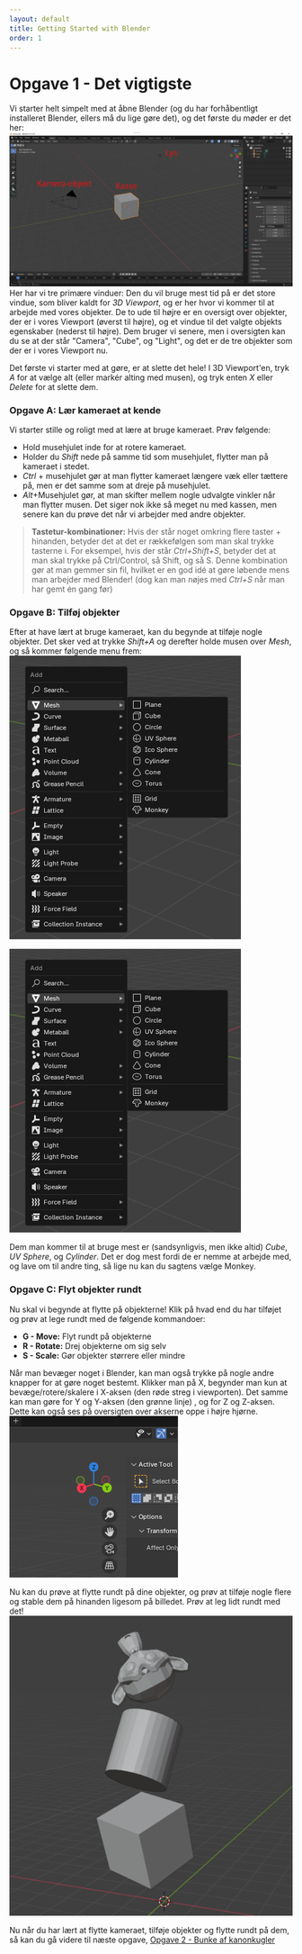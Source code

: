 ```yaml
---
layout: default
title: Getting Started with Blender
order: 1
---
```

# Opgave 1 - Det vigtigste
Vi starter helt simpelt med at åbne Blender (og du har forhåbentligt installeret Blender, ellers må du lige gøre det), og det første du møder er det her: 
![Det første man ser](../z_assets/Starting_menu.png)
Her har vi tre primære vinduer: Den du vil bruge mest tid på er det store vindue, som bliver kaldt for *3D Viewport*, og er her hvor vi kommer til at arbejde med vores objekter. De to ude til højre er en oversigt over objekter, der er i vores Viewport (øverst til højre), og et vindue til det valgte objekts egenskaber (nederst til højre). Dem bruger vi senere, men i oversigten kan du se at der står "Camera", "Cube", og "Light", og det er de tre objekter som der er i vores Viewport nu.

Det første vi starter med at gøre, er at slette det hele! I 3D Viewport'en, tryk *A* for at vælge alt (eller markér alting med musen), og tryk enten *X* eller *Delete* for at slette dem. 
### Opgave A: Lær kameraet at kende
Vi starter stille og roligt med at lære at bruge kameraet. Prøv følgende:
* Hold musehjulet inde for at rotere kameraet.
* Holder du *Shift* nede på samme tid som musehjulet, flytter man på kameraet i stedet.
* *Ctrl* + musehjulet gør at man flytter kameraet længere væk eller tættere på, men er det samme som at dreje på musehjulet.
* *Alt*+Musehjulet gør, at man skifter mellem nogle udvalgte vinkler når man flytter musen. Det siger nok ikke så meget nu med kassen, men senere kan du prøve det når vi arbejder med andre objekter.


>**Tastetur-kombinationer:**
> Hvis der står noget omkring flere taster + hinanden, betyder det at det er rækkefølgen som man skal trykke tasterne i. For eksempel, hvis der står *Ctrl+Shift+S*, betyder det at man skal trykke på Ctrl/Control, så Shift, og så S.
> Denne kombination gør at man gemmer sin fil, hvilket er en god idé at gøre løbende mens man arbejder med Blender! (dog kan man nøjes med *Ctrl+S* når man har gemt én gang før)

### Opgave B: Tilføj objekter
Efter at have lært at bruge kameraet, kan du begynde at tilføje nogle objekter. Det sker ved at trykke *Shift+A* og derefter holde musen over *Mesh*, og så kommer følgende menu frem:
![Tilføjelse af objekter](/z_assets/add-objects.png)

![Tilføjelse af objekter](../z_assets/add-objects.png)

Dem man kommer til at bruge mest er (sandsynligvis, men ikke altid) *Cube*, *UV Sphere*, og *Cylinder*. Det er dog mest fordi de er nemme at arbejde med, og lave om til andre ting, så lige nu kan du sagtens vælge Monkey.
### Opgave C: Flyt objekter rundt
Nu skal vi begynde at flytte på objekterne! Klik på hvad end du har tilføjet og prøv at lege rundt med de følgende kommandoer:
* **G - Move:** Flyt rundt på objekterne
* **R - Rotate:** Drej objekterne om sig selv
* **S - Scale:** Gør objekter størrere eller mindre

Når man bevæger noget i Blender, kan man også trykke på nogle andre knapper for at gøre noget bestemt. Klikker man på X, begynder man kun at bevæge/rotere/skalere i X-aksen (den røde streg i viewporten). Det samme kan man gøre for Y og Y-aksen (den grønne linje) , og for Z og Z-aksen. Dette kan også ses på oversigten over akserne oppe i højre hjørne.
![Widget](../z_assets/view-widget.png)


Nu kan du prøve at flytte rundt på dine objekter, og prøv at tilføje nogle flere og stable dem på hinanden ligesom på billedet. Prøv at leg lidt rundt med det!
![Rodebunke](../z_assets/rodebunke.png)


Nu når du har lært at flytte kameraet, tilføje objekter og flytte rundt på dem, så kan du gå videre til næste opgave, [Opgave 2 - Bunke af kanonkugler](02-cannonballs)
